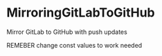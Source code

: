 # MirroringGitLabToGitHub
Mirror GitLab to GitHub with push updates

REMEBER change const values to work needed
